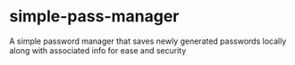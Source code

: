 # simple-pass-manager
A simple password manager that saves newly generated passwords locally along with associated info for ease and security
